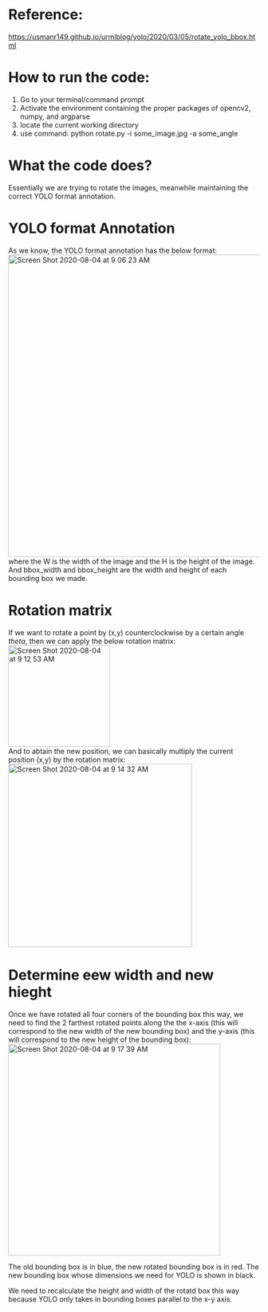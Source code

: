 # **Reference:** <br/>
https://usmanr149.github.io/urmlblog/yolo/2020/03/05/rotate_yolo_bbox.html <br/>


# **How to run the code:** <br/>
1. Go to your terminal/command prompt 
2. Activate the environment containing the proper packages of opencv2, numpy, and argparse
3. locate the current working directory 
4. use command: python rotate.py -i some_image.jpg -a some_angle

# **What the code does?** <br/>
Essentially we are trying to rotate the images, meanwhile maintaining the correct YOLO format annotation. 

# **YOLO format Annotation** <br/>
As we know, the YOLO format annotation has the below format:
<img width="607" alt="Screen Shot 2020-08-04 at 9 06 23 AM" src="https://user-images.githubusercontent.com/52982585/89303472-da27bb80-d631-11ea-9a75-e18ef1c5724e.png"> <br/>
where the W is the width of the image and the H is the height of the image. And bbox_width and bbox_height are the width and height of each bounding box we made. 

# **Rotation matrix** <br/>
If we want to rotate a point by (x,y) counterclockwise by a certain angle *theta*, then we can apply the below rotation matrix: 
<img width="204" alt="Screen Shot 2020-08-04 at 9 12 53 AM" src="https://user-images.githubusercontent.com/52982585/89304148-ba44c780-d632-11ea-9e56-5051f0cd0104.png"> <br/>
And to abtain the new position, we can basically multiply the current position (x,y) by the rotation matrix: 
<img width="368" alt="Screen Shot 2020-08-04 at 9 14 32 AM" src="https://user-images.githubusercontent.com/52982585/89304561-30e1c500-d633-11ea-8258-f5b52220cdbe.png"> <br/> 

# **Determine eew width and new hieght** <br/>
Once we have rotated all four corners of the bounding box this way, we need to find the 2 farthest rotated points along the the x-axis (this will correspond to the new width of the new bounding box) and the y-axis (this will correspond to the new height of the bounding box): 
<img width="425" alt="Screen Shot 2020-08-04 at 9 17 39 AM" src="https://user-images.githubusercontent.com/52982585/89304901-9fbf1e00-d633-11ea-8a8e-a0b80342891e.png"> <br/>

The old bounding box is in blue, the new rotated bounding box is in red. The new bounding box whose dimensions we need for YOLO is shown in black.<br/>

We need to recalculate the height and width of the rotatd box this way because YOLO only takes in bounding boxes parallel to the x-y axis.
